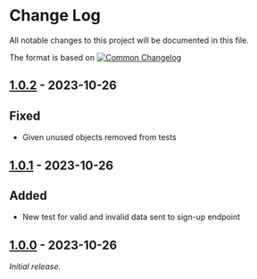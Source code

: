 # Change Log
All notable changes to this project will be documented in this file.
 
The format is based on [![Common Changelog](https://common-changelog.org/badge.svg)](https://common-changelog.org)

## [1.0.2] - 2023-10-26

## Fixed
- Given unused objects removed from tests


## [1.0.1] - 2023-10-26

## Added
- New test for valid and invalid data sent to sign-up endpoint


## [1.0.0] - 2023-10-26

_Initial release._
 
[1.0.2]: https://github.com/feretchepare/bci-exercise/commits/1.0.2
[1.0.1]: https://github.com/feretchepare/bci-exercise/commits/1.0.1
[1.0.0]: https://github.com/feretchepare/bci-exercise/commits/1.0.0
